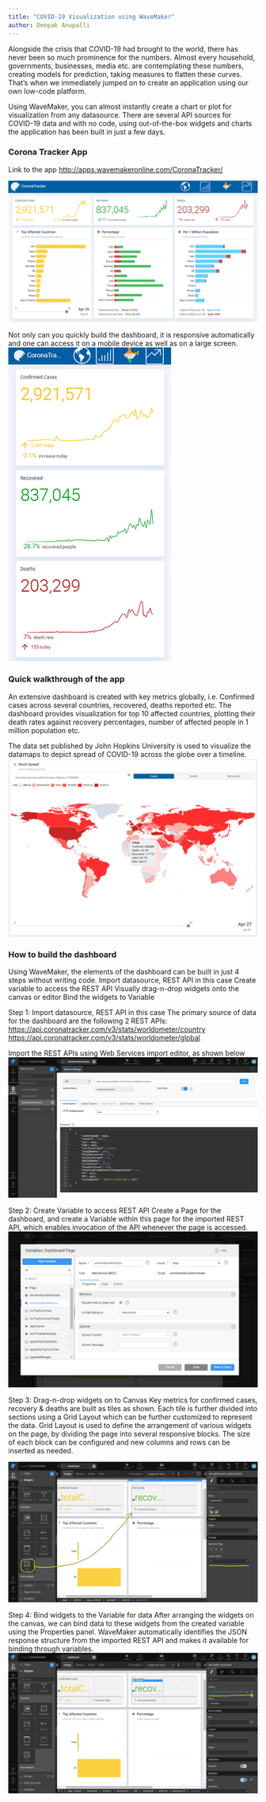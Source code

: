 ```yaml
---
title: "COVID-19 Visualization using WaveMaker"
author: Deepak Anupalli
---
```


Alongside the crisis that COVID-19 had brought to the world, there has never been so much prominence for the numbers. Almost every household, governments, businesses, media etc. are contemplating these numbers, creating models for prediction, taking measures to flatten these curves. That’s when we immediately jumped on to create an application using our own low-code platform.

Using WaveMaker, you can almost instantly create a chart or plot for visualization from any datasource. There are several API sources for COVID-19 data and with no code, using out-of-the-box widgets and charts the application has been built in just a few days.

<!-- truncate -->
### Corona Tracker App
Link to the app
http://apps.wavemakeronline.com/CoronaTracker/

[![screenshot](/learn/assets/wm-blog-covid19-01-dashboard.png)](/learn/assets/wm-blog-covid19-01-dashboard.png)

Not only can you quickly build the dashboard, it is responsive automatically and one can access it on a mobile device as well as on a large screen.
[![screenshot](/learn/assets/wm-blog-covid19-02-mobile-dashboard.png)](/learn/assets/wm-blog-covid19-02-mobile-dashboard.png)

### Quick walkthrough of the app
An extensive dashboard is created with key metrics globally, i.e. Confirmed cases across several countries, recovered, deaths reported etc. The dashboard provides visualization for top 10 affected countries, plotting their death rates against recovery percentages, number of affected people in 1 million population etc.

The data set published by John Hopkins University is used to visualize the datamaps to depict spread of COVID-19 across the globe over a timeline.
[![screenshot](/learn/assets/wm-blog-covid19-03-datamaps-cases.png)](/learn/assets/wm-blog-covid19-03-datamaps-cases.png)

### How to build the dashboard
Using WaveMaker, the elements of the dashboard can be built in just 4 steps without writing code.
Import datasource, REST API in this case
Create variable to access the REST API
Visually drag-n-drop widgets onto the canvas or editor 
Bind the widgets to Variable

Step 1: Import datasource, REST API in this case
The primary source of data for the dashboard are the following 2 REST APIs:
https://api.coronatracker.com/v3/stats/worldometer/country
https://api.coronatracker.com/v3/stats/worldometer/global

Import the REST APIs using Web Services import editor, as shown below
[![screenshot](/learn/assets/wm-blog-covid19-04-studio-wsimport.png)](/learn/assets/wm-blog-covid19-04-studio-wsimport.png)

Step 2: Create Variable to access REST API
Create a Page for the dashboard, and create a Variable within this page for the imported REST API, which enables invocation of the API whenever the page is accessed. 
[![screenshot](/learn/assets/wm-blog-covid19-05-studio-variables.png)](/learn/assets/wm-blog-covid19-05-studio-variables.png)

Step 3: Drag-n-drop widgets on to Canvas
Key metrics for confirmed cases, recovery & deaths are built as tiles as shown. Each tile is further divided into sections using a Grid Layout which can be further customized to represent the data.
Grid Layout is used to define the arrangement of various widgets on the page, by dividing the page into several responsive blocks. The size of each block can be configured and new columns and rows can be inserted as needed.

[![screenshot](/learn/assets/wm-blog-covid19-06-studio-canvas.png)](/learn/assets/wm-blog-covid19-06-studio-canvas.png)


Step 4: Bind widgets to the Variable for data
After arranging the widgets on the canvas, we can bind data to these widgets from the created variable using the Properties panel.
WaveMaker automatically identifies the JSON response structure from the imported REST API and makes it available for binding through variables.
[![screenshot](/learn/assets/wm-blog-covid19-07-studio-binding.png)](/learn/assets/wm-blog-covid19-07-studio-binding.png)


